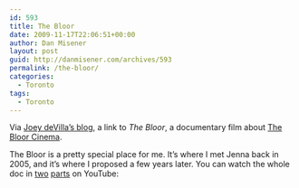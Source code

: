 ```yaml
---
id: 593
title: The Bloor
date: 2009-11-17T22:06:51+00:00
author: Dan Misener
layout: post
guid: http://danmisener.com/archives/593
permalink: /the-bloor/
categories:
  - Toronto
tags:
  - Toronto
---
```

Via [Joey deVilla&#8217;s blog](http://www.joeydevilla.com/2009/11/13/the-bloor-a-documentary-about-the-bloor-cinema/), a link to _The Bloor_, a documentary film about [The Bloor Cinema](http://bloorcinema.com/).

The Bloor is a pretty special place for me. It&#8217;s where I met Jenna back in 2005, and it&#8217;s where I proposed a few years later. You can watch the whole doc in [two](http://www.youtube.com/watch?v=X-tL7P2pHDQ) [parts](http://www.youtube.com/watch?v=_z0iLlS6Mlk) on YouTube: